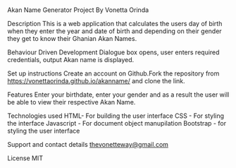 #
Akan Name Generator Project
By Vonetta Orinda

Description
This is a web application that calculates the users day of birth when they enter the year and date of birth and depending on their gender they get to know their Ghanian Akan Names.

Behaviour Driven Development
Dialogue box opens, user enters required credentials, output Akan name is displayed.

Set up instructions
Create an account on Github.Fork the repository from https://vonettaorinda.github.io/akanname/  and clone the link.

Features
Enter your birthdate, enter your gender and as a result the user will be able to view their respective Akan Name.

Technologies used
HTML- For building the user interface
CSS - For styling the interface
Javascript - For document object manupilation
Bootstrap - for styling the user interface

Support and contact details 
thevonetteway@gmail.com

License
MIT 
